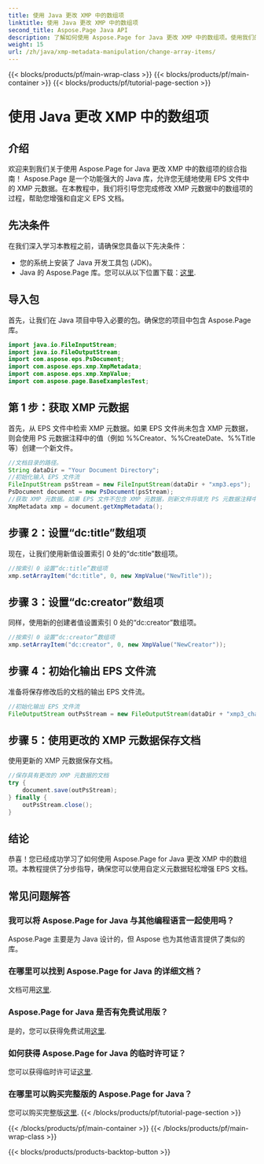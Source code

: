 ```yaml
---
title: 使用 Java 更改 XMP 中的数组项
linktitle: 使用 Java 更改 XMP 中的数组项
second_title: Aspose.Page Java API
description: 了解如何使用 Aspose.Page for Java 更改 XMP 中的数组项。使用我们的分步指南轻松修改元数据。立即增强您的 EPS 文档！
weight: 15
url: /zh/java/xmp-metadata-manipulation/change-array-items/
---
```


{{< blocks/products/pf/main-wrap-class >}}
{{< blocks/products/pf/main-container >}}
{{< blocks/products/pf/tutorial-page-section >}}

# 使用 Java 更改 XMP 中的数组项

## 介绍
欢迎来到我们关于使用 Aspose.Page for Java 更改 XMP 中的数组项的综合指南！ Aspose.Page 是一个功能强大的 Java 库，允许您无缝地使用 EPS 文件中的 XMP 元数据。在本教程中，我们将引导您完成修改 XMP 元数据中的数组项的过程，帮助您增强和自定义 EPS 文档。
## 先决条件
在我们深入学习本教程之前，请确保您具备以下先决条件：
- 您的系统上安装了 Java 开发工具包 (JDK)。
-  Java 的 Aspose.Page 库。您可以从以下位置下载：[这里](https://releases.aspose.com/page/java/).
## 导入包
首先，让我们在 Java 项目中导入必要的包。确保您的项目中包含 Aspose.Page 库。
```java
import java.io.FileInputStream;
import java.io.FileOutputStream;
import com.aspose.eps.PsDocument;
import com.aspose.eps.xmp.XmpMetadata;
import com.aspose.eps.xmp.XmpValue;
import com.aspose.page.BaseExamplesTest;

```
## 第 1 步：获取 XMP 元数据
首先，从 EPS 文件中检索 XMP 元数据。如果 EPS 文件尚未包含 XMP 元数据，则会使用 PS 元数据注释中的值（例如 %%Creator、%%CreateDate、%%Title 等）创建一个新文件。
```java
//文档目录的路径。
String dataDir = "Your Document Directory";
//初始化输入 EPS 文件流
FileInputStream psStream = new FileInputStream(dataDir + "xmp3.eps");
PsDocument document = new PsDocument(psStream);
//获取 XMP 元数据。如果 EPS 文件不包含 XMP 元数据，则新文件将填充 PS 元数据注释中的值。
XmpMetadata xmp = document.getXmpMetadata();
```
## 步骤 2：设置“dc:title”数组项
现在，让我们使用新值设置索引 0 处的“dc:title”数组项。
```java
//按索引 0 设置“dc:title”数组项
xmp.setArrayItem("dc:title", 0, new XmpValue("NewTitle"));
```
## 步骤 3：设置“dc:creator”数组项
同样，使用新的创建者值设置索引 0 处的“dc:creator”数组项。
```java
//按索引 0 设置“dc:creator”数组项
xmp.setArrayItem("dc:creator", 0, new XmpValue("NewCreator"));
```
## 步骤 4：初始化输出 EPS 文件流
准备将保存修改后的文档的输出 EPS 文件流。
```java
//初始化输出 EPS 文件流
FileOutputStream outPsStream = new FileOutputStream(dataDir + "xmp3_changed.eps");
```
## 步骤 5：使用更改的 XMP 元数据保存文档
使用更新的 XMP 元数据保存文档。
```java
//保存具有更改的 XMP 元数据的文档
try {
    document.save(outPsStream);
} finally {
    outPsStream.close();
}
```
## 结论
恭喜！您已经成功学习了如何使用 Aspose.Page for Java 更改 XMP 中的数组项。本教程提供了分步指导，确保您可以使用自定义元数据轻松增强 EPS 文档。

## 常见问题解答
### 我可以将 Aspose.Page for Java 与其他编程语言一起使用吗？
Aspose.Page 主要是为 Java 设计的，但 Aspose 也为其他语言提供了类似的库。
### 在哪里可以找到 Aspose.Page for Java 的详细文档？
文档可用[这里](https://reference.aspose.com/page/java/).
### Aspose.Page for Java 是否有免费试用版？
是的，您可以获得免费试用[这里](https://releases.aspose.com/).
### 如何获得 Aspose.Page for Java 的临时许可证？
您可以获得临时许可证[这里](https://purchase.aspose.com/temporary-license/).
### 在哪里可以购买完整版的 Aspose.Page for Java？
您可以购买完整版[这里](https://purchase.aspose.com/buy).
{{< /blocks/products/pf/tutorial-page-section >}}

{{< /blocks/products/pf/main-container >}}
{{< /blocks/products/pf/main-wrap-class >}}

{{< blocks/products/products-backtop-button >}}
